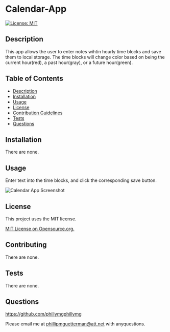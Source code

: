 
  # Calendar-App

  [![License: MIT](https://img.shields.io/badge/License-MIT-yellow.svg)](https://opensource.org/licenses/MIT)
## Description

This app allows the user to enter notes wihtin hourly time blocks and save them to local storage. The time blocks will change color based on being the current hour(red), a past hour(gray), or a future hour(green).

## Table of Contents
* [Description](#description)
* [Installation](#installation)
* [Usage](#usage)
* [License](#license)
* [Contribution Guidelines](#contributing)
* [Tests](#tests)
* [Questions](#questions) 

## Installation

There are none.

## Usage

Enter text into the time blocks, and click the corresponding save button.

![Calendar App Screenshot](https://github.com/phillymg/Calendar-App/assets/131498400/32a495ad-ed11-459e-b4ff-4b24d723a1e0)

## License
This project uses the MIT license.

[MIT License on Opensource.org.](https://opensource.org/license/mit/)


## Contributing

There are none.

## Tests

There are none.

## Questions

https://github.com/phillymgphillymg

Please email me at phillipmguetterman@att.net with anyquestions.
 
